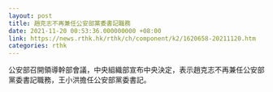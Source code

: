 ```yaml
---
layout: post
title: 趙克志不再兼任公安部黨委書記職務
date: 2021-11-20 00:53:36.000000000 +08:00
link: https://news.rthk.hk/rthk/ch/component/k2/1620658-20211120.htm
categories: rthk
---
```


公安部召開領導幹部會議，中央組織部宣布中央決定，表示趙克志不再兼任公安部黨委書記職務，王小洪擔任公安部黨委書記。
